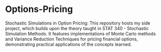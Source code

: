 # Options-Pricing
Stochastic Simulations in Option Pricing: This repository hosts my side project, which builds upon the theory taught in STAT 340 - Stochastic Simulation Methods. It features implementations of Monte Carlo methods and Variance Reduction Techniques for pricing financial options, demonstrating practical applications of the concepts learned.

